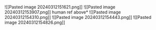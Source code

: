 ![[Pasted image 20240312151621.png]] 
![[Pasted image 20240312153907.png]]
human ref above*
![[Pasted image 20240312154310.png]]
![[Pasted image 20240312154443.png]]
![[Pasted image 20240312154826.png]]
